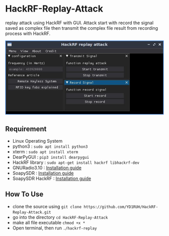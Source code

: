 # HackRF-Replay-Attack
replay attack using HackRF with GUI. Attack start with record the signal saved as complex file then transmit the complex file result from recording process with HackRF.

![image](https://github.com/YD1RUH/HackRF-Replay-Attack/blob/main/screen.jpg)

## Requirement
- Linux Operating System 
- python3 : `sudo apt install python3`
- xterm : `sudo apt install xterm`
- DearPyGUI : `pip3 install dearpygui`
- HackRF library : `sudo apt-get install hackrf libhackrf-dev`
- GNURadio3.10 : [Installation guide](https://wiki.gnuradio.org/index.php/LinuxInstall)
- SoapySDR : [Installation guide](https://github.com/pothosware/SoapySDR/wiki/BuildGuide#get-the-source-code)
- SoapySDR HackRF : [Installation guide](https://github.com/pothosware/SoapyHackRF/wiki#building-soapy-hack-rf)

## How To Use
- clone the source using `git clone https://github.com/YD1RUH/HackRF-Replay-Attack.git`
- go into the directory `cd HackRF-Replay-Attack`
- make all file executable `chmod +x *`
- Open terminal, then run `./hackrf-replay`
